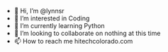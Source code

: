 - 👋 Hi, I’m @lynnsr
- 👀 I’m interested in Coding
- 🌱 I’m currently learning Python
- 💞️ I’m looking to collaborate on nothing at this time
- 📫 How to reach me hitechcolorado.com

<!---
lynnsr/lynnsr is a ✨ special ✨ repository because its `README.md` (this file) appears on your GitHub profile.
You can click the Preview link to take a look at your changes.
--->
